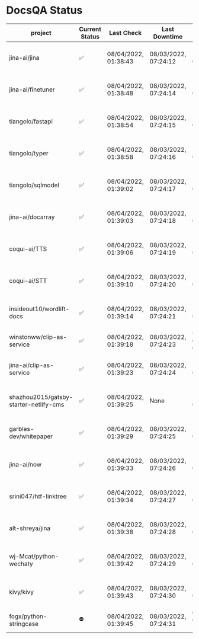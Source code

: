 # DocsQA Status

|               project                |Current Status|     Last Check     |   Last Downtime    |              % Uptime              |
|--------------------------------------|--------------|--------------------|--------------------|------------------------------------|
|jina-ai/jina                          |✅            |08/04/2022, 01:38:43|08/03/2022, 07:24:12|134.914 (since 07/29/2022, 16:38:18)|
|jina-ai/finetuner                     |✅            |08/04/2022, 01:38:48|08/03/2022, 07:24:14|134.926 (since 07/29/2022, 16:38:18)|
|tiangolo/fastapi                      |✅            |08/04/2022, 01:38:54|08/03/2022, 07:24:15|134.936 (since 07/29/2022, 16:38:18)|
|tiangolo/typer                        |✅            |08/04/2022, 01:38:58|08/03/2022, 07:24:16|134.943 (since 07/29/2022, 16:38:18)|
|tiangolo/sqlmodel                     |✅            |08/04/2022, 01:39:02|08/03/2022, 07:24:17|134.944 (since 07/29/2022, 16:38:18)|
|jina-ai/docarray                      |✅            |08/04/2022, 01:39:03|08/03/2022, 07:24:18|134.942 (since 07/29/2022, 16:38:18)|
|coqui-ai/TTS                          |✅            |08/04/2022, 01:39:06|08/03/2022, 07:24:19|134.945 (since 07/29/2022, 16:38:18)|
|coqui-ai/STT                          |✅            |08/04/2022, 01:39:10|08/03/2022, 07:24:20|134.950 (since 07/29/2022, 16:38:18)|
|insideout10/wordlift-docs             |✅            |08/04/2022, 01:39:14|08/03/2022, 07:24:21|134.952 (since 07/29/2022, 16:38:18)|
|winstonww/clip-as-service             |✅            |08/04/2022, 01:39:18|08/03/2022, 07:24:23|9.253 (since 08/01/2022, 02:40:51)  |
|jina-ai/clip-as-service               |✅            |08/04/2022, 01:39:23|08/03/2022, 07:24:24|134.961 (since 07/29/2022, 16:38:18)|
|shazhou2015/gatsby-starter-netlify-cms|✅            |08/04/2022, 01:39:25|None                |100.000 (since 08/03/2022, 10:30:18)|
|garbles-dev/whitepaper                |✅            |08/04/2022, 01:39:29|08/03/2022, 07:24:25|134.964 (since 07/29/2022, 16:38:18)|
|jina-ai/now                           |✅            |08/04/2022, 01:39:33|08/03/2022, 07:24:26|134.966 (since 07/29/2022, 16:38:18)|
|srini047/htf-linktree                 |✅            |08/04/2022, 01:39:34|08/03/2022, 07:24:27|144.003 (since 07/31/2022, 18:29:28)|
|alt-shreya/jina                       |✅            |08/04/2022, 01:39:38|08/03/2022, 07:24:28|134.970 (since 07/29/2022, 16:38:18)|
|wj-Mcat/python-wechaty                |✅            |08/04/2022, 01:39:42|08/03/2022, 07:24:29|134.971 (since 07/29/2022, 16:38:18)|
|kivy/kivy                             |✅            |08/04/2022, 01:39:43|08/03/2022, 07:24:30|134.973 (since 07/29/2022, 16:38:18)|
|fogx/python-stringcase                |⛔️           |08/04/2022, 01:39:45|08/03/2022, 07:24:31|0.000 (since 08/01/2022, 12:54:44)  |
